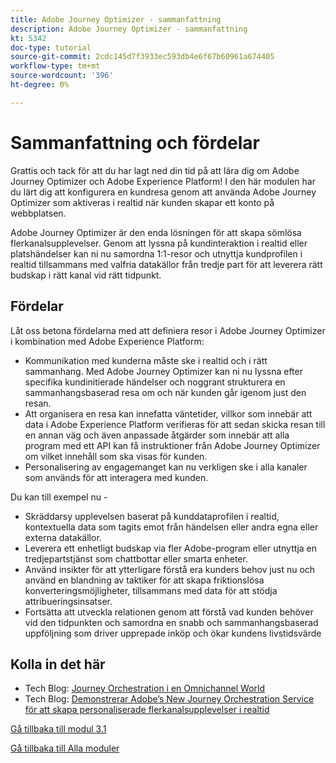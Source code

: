 ```yaml
---
title: Adobe Journey Optimizer - sammanfattning
description: Adobe Journey Optimizer - sammanfattning
kt: 5342
doc-type: tutorial
source-git-commit: 2cdc145d7f3933ec593db4e6f67b60961a674405
workflow-type: tm+mt
source-wordcount: '396'
ht-degree: 0%

---
```


# Sammanfattning och fördelar

Grattis och tack för att du har lagt ned din tid på att lära dig om Adobe Journey Optimizer och Adobe Experience Platform!
I den här modulen har du lärt dig att konfigurera en kundresa genom att använda Adobe Journey Optimizer som aktiveras i realtid när kunden skapar ett konto på webbplatsen.

Adobe Journey Optimizer är den enda lösningen för att skapa sömlösa flerkanalsupplevelser. Genom att lyssna på kundinteraktion i realtid eller platshändelser kan ni nu samordna 1:1-resor och utnyttja kundprofilen i realtid tillsammans med valfria datakällor från tredje part för att leverera rätt budskap i rätt kanal vid rätt tidpunkt.

## Fördelar

Låt oss betona fördelarna med att definiera resor i Adobe Journey Optimizer i kombination med Adobe Experience Platform:

- Kommunikation med kunderna måste ske i realtid och i rätt sammanhang. Med Adobe Journey Optimizer kan ni nu lyssna efter specifika kundinitierade händelser och noggrant strukturera en sammanhangsbaserad resa om och när kunden går igenom just den resan.
- Att organisera en resa kan innefatta väntetider, villkor som innebär att data i Adobe Experience Platform verifieras för att sedan skicka resan till en annan väg och även anpassade åtgärder som innebär att alla program med ett API kan få instruktioner från Adobe Journey Optimizer om vilket innehåll som ska visas för kunden.
- Personalisering av engagemanget kan nu verkligen ske i alla kanaler som används för att interagera med kunden.

Du kan till exempel nu -

- Skräddarsy upplevelsen baserat på kunddataprofilen i realtid, kontextuella data som tagits emot från händelsen eller andra egna eller externa datakällor.
- Leverera ett enhetligt budskap via fler Adobe-program eller utnyttja en tredjepartstjänst som chattbottar eller smarta enheter.
- Använd insikter för att ytterligare förstå era kunders behov just nu och använd en blandning av taktiker för att skapa friktionslösa konverteringsmöjligheter, tillsammans med data för att stödja attribueringsinsatser.
- Fortsätta att utveckla relationen genom att förstå vad kunden behöver vid den tidpunkten och samordna en snabb och sammanhangsbaserad uppföljning som driver upprepade inköp och ökar kundens livstidsvärde

## Kolla in det här

- Tech Blog: [Journey Orchestration i en Omnichannel World](https://medium.com/adobetech/journey-orchestration-in-an-omnichannel-world-3a2d32d556d9)
- Tech Blog: [Demonstrerar Adobe’s New Journey Orchestration Service för att skapa personaliserade flerkanalsupplevelser i realtid](https://medium.com/adobetech/demonstrating-the-power-of-adobes-new-journey-orchestration-service-to-build-personalized-aa60d88cd34)

[Gå tillbaka till modul 3.1](./journey-orchestration-create-account.md)

[Gå tillbaka till Alla moduler](../../../overview.md)
